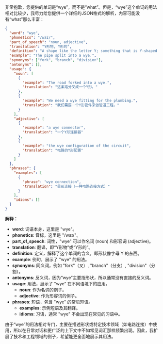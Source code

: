 非常抱歉，您提供的单词是“wye”，而不是“what”。但是，“wye”这个单词的用法相对比较少，我尽力给您提供一个详细的JSON格式的解析，内容可能没有“what”那么丰富：

```json
{
  "word": "wye",
  "phonetics": "/waɪ/",
  "part_of_speech": "noun, adjective",
  "translation": "Y形物, Y形的",
  "definition": "A shape like the letter Y; something that is Y-shaped.",
  "example": "The pipe split into a wye.",
  "synonyms": ["fork", "branch", "division"],
  "antonyms": [],
  "usage": {
    "noun": [
      {
        "example": "The road forked into a wye.",
        "translation": "这条路分叉成一个Y形。"
      },
      {
        "example": "We need a wye fitting for the plumbing.",
        "translation": "我们需要一个Y形管件来做管道工程。"
      }
    ],
    "adjective": [
      {
        "example": "a wye connector",
        "translation": "一个Y形连接器"
      },
      {
        "example": "the wye configuration of the circuit",
        "translation": "电路的Y形配置"
      }
    ]
  },
  "phrases": {
    "examples": [
      {
        "phrase": "wye connection",
        "translation": "星形连接（一种电路连接方式）"
      }
    ],
    "idioms": []
  }
}
```

**解释：**

*   **word**: 词语本身，这里是 "wye"。
*   **phonetics**: 音标，这里是 "/waɪ/"。
*   **part\_of\_speech**: 词性，"wye" 可以作名词 (noun) 和形容词 (adjective)。
*   **translation**: 翻译，即“Y形物”或“Y形的”。
*   **definition**: 定义，解释了这个单词的含义，即形状像字母 Y 的东西。
*   **example**: 例句，展示了 "wye" 的用法。
*   **synonyms**: 同义词，例如 "fork"（叉）, "branch"（分支）, "division"（分割）。
*   **antonyms**: 反义词，因为“wye”主要指形状，所以通常没有直接的反义词。
*   **usage**: 用法，展示了 "wye" 在不同语境下的应用。
    *   **noun**: 作为名词的例子。
    *   **adjective**: 作为形容词的例子。
*   **phrases**: 短语，包含 "wye" 的常见短语。
    *   **examples**: 示例短语及其翻译。
    *   **idioms**: 习语，通常 "wye" 不会出现在常见的习语中。

由于“wye”的用法相对专门，主要在描述形状或特定技术领域（如电路连接）中使用，所以在日常对话和更广泛的上下文中不如常见词汇那样频繁出现。因此，我扩展了技术和工程领域的例子，希望能更全面地展示其用法。
 